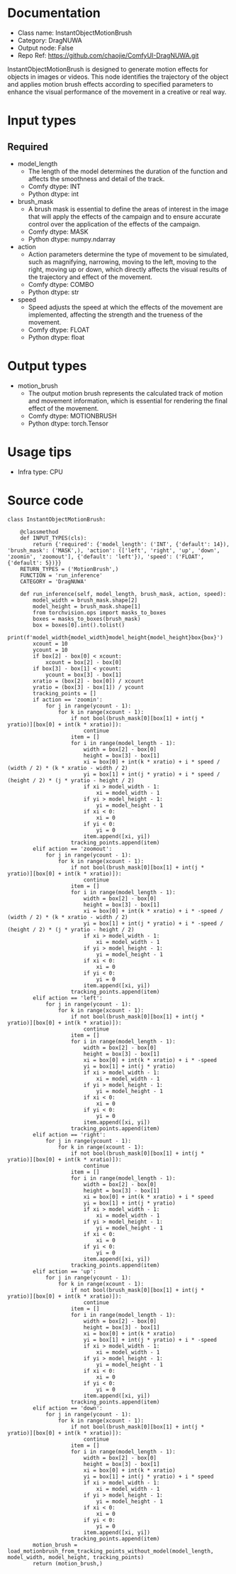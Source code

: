 # Documentation
- Class name: InstantObjectMotionBrush
- Category: DragNUWA
- Output node: False
- Repo Ref: https://github.com/chaojie/ComfyUI-DragNUWA.git

InstantObjectMotionBrush is designed to generate motion effects for objects in images or videos. This node identifies the trajectory of the object and applies motion brush effects according to specified parameters to enhance the visual performance of the movement in a creative or real way.

# Input types
## Required
- model_length
    - The length of the model determines the duration of the function and affects the smoothness and detail of the track.
    - Comfy dtype: INT
    - Python dtype: int
- brush_mask
    - A brush mask is essential to define the areas of interest in the image that will apply the effects of the campaign and to ensure accurate control over the application of the effects of the campaign.
    - Comfy dtype: MASK
    - Python dtype: numpy.ndarray
- action
    - Action parameters determine the type of movement to be simulated, such as magnifying, narrowing, moving to the left, moving to the right, moving up or down, which directly affects the visual results of the trajectory and effect of the movement.
    - Comfy dtype: COMBO
    - Python dtype: str
- speed
    - Speed adjusts the speed at which the effects of the movement are implemented, affecting the strength and the trueness of the movement.
    - Comfy dtype: FLOAT
    - Python dtype: float

# Output types
- motion_brush
    - The output motion brush represents the calculated track of motion and movement information, which is essential for rendering the final effect of the movement.
    - Comfy dtype: MOTIONBRUSH
    - Python dtype: torch.Tensor

# Usage tips
- Infra type: CPU

# Source code
```
class InstantObjectMotionBrush:

    @classmethod
    def INPUT_TYPES(cls):
        return {'required': {'model_length': ('INT', {'default': 14}), 'brush_mask': ('MASK',), 'action': (['left', 'right', 'up', 'down', 'zoomin', 'zoomout'], {'default': 'left'}), 'speed': ('FLOAT', {'default': 5})}}
    RETURN_TYPES = ('MotionBrush',)
    FUNCTION = 'run_inference'
    CATEGORY = 'DragNUWA'

    def run_inference(self, model_length, brush_mask, action, speed):
        model_width = brush_mask.shape[2]
        model_height = brush_mask.shape[1]
        from torchvision.ops import masks_to_boxes
        boxes = masks_to_boxes(brush_mask)
        box = boxes[0].int().tolist()
        print(f'model_width{model_width}model_height{model_height}box{box}')
        xcount = 10
        ycount = 10
        if box[2] - box[0] < xcount:
            xcount = box[2] - box[0]
        if box[3] - box[1] < ycount:
            ycount = box[3] - box[1]
        xratio = (box[2] - box[0]) / xcount
        yratio = (box[3] - box[1]) / ycount
        tracking_points = []
        if action == 'zoomin':
            for j in range(ycount - 1):
                for k in range(xcount - 1):
                    if not bool(brush_mask[0][box[1] + int(j * yratio)][box[0] + int(k * xratio)]):
                        continue
                    item = []
                    for i in range(model_length - 1):
                        width = box[2] - box[0]
                        height = box[3] - box[1]
                        xi = box[0] + int(k * xratio) + i * speed / (width / 2) * (k * xratio - width / 2)
                        yi = box[1] + int(j * yratio) + i * speed / (height / 2) * (j * yratio - height / 2)
                        if xi > model_width - 1:
                            xi = model_width - 1
                        if yi > model_height - 1:
                            yi = model_height - 1
                        if xi < 0:
                            xi = 0
                        if yi < 0:
                            yi = 0
                        item.append([xi, yi])
                    tracking_points.append(item)
        elif action == 'zoomout':
            for j in range(ycount - 1):
                for k in range(xcount - 1):
                    if not bool(brush_mask[0][box[1] + int(j * yratio)][box[0] + int(k * xratio)]):
                        continue
                    item = []
                    for i in range(model_length - 1):
                        width = box[2] - box[0]
                        height = box[3] - box[1]
                        xi = box[0] + int(k * xratio) + i * -speed / (width / 2) * (k * xratio - width / 2)
                        yi = box[1] + int(j * yratio) + i * -speed / (height / 2) * (j * yratio - height / 2)
                        if xi > model_width - 1:
                            xi = model_width - 1
                        if yi > model_height - 1:
                            yi = model_height - 1
                        if xi < 0:
                            xi = 0
                        if yi < 0:
                            yi = 0
                        item.append([xi, yi])
                    tracking_points.append(item)
        elif action == 'left':
            for j in range(ycount - 1):
                for k in range(xcount - 1):
                    if not bool(brush_mask[0][box[1] + int(j * yratio)][box[0] + int(k * xratio)]):
                        continue
                    item = []
                    for i in range(model_length - 1):
                        width = box[2] - box[0]
                        height = box[3] - box[1]
                        xi = box[0] + int(k * xratio) + i * -speed
                        yi = box[1] + int(j * yratio)
                        if xi > model_width - 1:
                            xi = model_width - 1
                        if yi > model_height - 1:
                            yi = model_height - 1
                        if xi < 0:
                            xi = 0
                        if yi < 0:
                            yi = 0
                        item.append([xi, yi])
                    tracking_points.append(item)
        elif action == 'right':
            for j in range(ycount - 1):
                for k in range(xcount - 1):
                    if not bool(brush_mask[0][box[1] + int(j * yratio)][box[0] + int(k * xratio)]):
                        continue
                    item = []
                    for i in range(model_length - 1):
                        width = box[2] - box[0]
                        height = box[3] - box[1]
                        xi = box[0] + int(k * xratio) + i * speed
                        yi = box[1] + int(j * yratio)
                        if xi > model_width - 1:
                            xi = model_width - 1
                        if yi > model_height - 1:
                            yi = model_height - 1
                        if xi < 0:
                            xi = 0
                        if yi < 0:
                            yi = 0
                        item.append([xi, yi])
                    tracking_points.append(item)
        elif action == 'up':
            for j in range(ycount - 1):
                for k in range(xcount - 1):
                    if not bool(brush_mask[0][box[1] + int(j * yratio)][box[0] + int(k * xratio)]):
                        continue
                    item = []
                    for i in range(model_length - 1):
                        width = box[2] - box[0]
                        height = box[3] - box[1]
                        xi = box[0] + int(k * xratio)
                        yi = box[1] + int(j * yratio) + i * -speed
                        if xi > model_width - 1:
                            xi = model_width - 1
                        if yi > model_height - 1:
                            yi = model_height - 1
                        if xi < 0:
                            xi = 0
                        if yi < 0:
                            yi = 0
                        item.append([xi, yi])
                    tracking_points.append(item)
        elif action == 'down':
            for j in range(ycount - 1):
                for k in range(xcount - 1):
                    if not bool(brush_mask[0][box[1] + int(j * yratio)][box[0] + int(k * xratio)]):
                        continue
                    item = []
                    for i in range(model_length - 1):
                        width = box[2] - box[0]
                        height = box[3] - box[1]
                        xi = box[0] + int(k * xratio)
                        yi = box[1] + int(j * yratio) + i * speed
                        if xi > model_width - 1:
                            xi = model_width - 1
                        if yi > model_height - 1:
                            yi = model_height - 1
                        if xi < 0:
                            xi = 0
                        if yi < 0:
                            yi = 0
                        item.append([xi, yi])
                    tracking_points.append(item)
        motion_brush = load_motionbrush_from_tracking_points_without_model(model_length, model_width, model_height, tracking_points)
        return (motion_brush,)
```